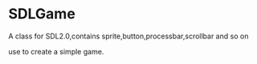 # SDLGame
A class for SDL2.0,contains sprite,button,processbar,scrollbar and so on

use to create a simple game.
